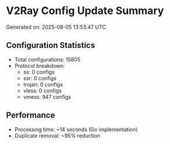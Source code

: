 # V2Ray Config Update Summary
Generated on: 2025-08-05 13:53:47 UTC

## Configuration Statistics
- Total configurations: 15805
- Protocol breakdown:
  - ss: 0 configs
  - ssr: 0 configs
  - trojan: 0 configs
  - vless: 0 configs
  - vmess: 947 configs

## Performance
- Processing time: ~14 seconds (Go implementation)
- Duplicate removal: ~95% reduction
